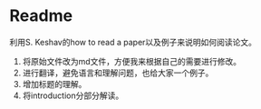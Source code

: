 # Readme

利用S. Keshav的how to read a paper以及例子来说明如何阅读论文。

1. 将原始文件改为md文件，方便我来根据自己的需要进行修改。
2. 进行翻译，避免语言和理解问题，也给大家一个例子。
3. 增加标题的理解。
4. 将introduction分部分解读。

